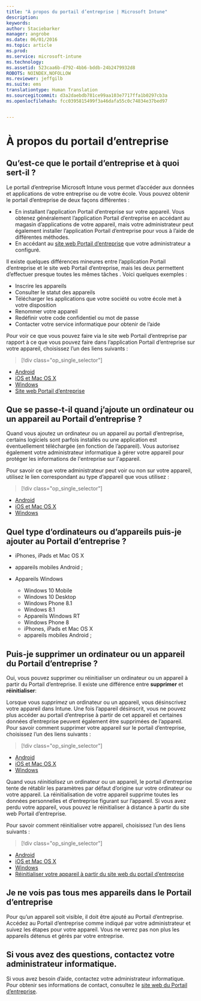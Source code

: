 ```yaml
---
title: "À propos du portail d’entreprise | Microsoft Intune"
description: 
keywords: 
author: Staciebarker
manager: angrobe
ms.date: 06/01/2016
ms.topic: article
ms.prod: 
ms.service: microsoft-intune
ms.technology: 
ms.assetid: 523caa6b-d792-4bb6-bddb-24b2479932d8
ROBOTS: NOINDEX,NOFOLLOW
ms.reviewer: jeffgilb
ms.suite: ems
translationtype: Human Translation
ms.sourcegitcommit: d3a2daebdb781ce99aa103e7717ffa1b0297cb3a
ms.openlocfilehash: fcc0395815499f3a46dafa55c0c74834e37bed97


---
```


# À propos du portail d’entreprise

## Qu’est-ce que le portail d’entreprise et à quoi sert-il ?
Le portail d’entreprise Microsoft Intune vous permet d’accéder aux données et applications de votre entreprise ou de votre école. Vous pouvez obtenir le portail d’entreprise de deux façons différentes :

- En installant l’application Portail d’entreprise sur votre appareil. Vous obtenez généralement l’application Portail d’entreprise en accédant au magasin d’applications de votre appareil, mais votre administrateur peut également installer l’application Portail d’entreprise pour vous à l’aide de différentes méthodes.
- En accédant au [site web Portail d’entreprise](http://portal.manage.microsoft.com) que votre administrateur a configuré.

Il existe quelques différences mineures entre l’application Portail d’entreprise et le site web Portail d’entreprise, mais les deux permettent d’effectuer presque toutes les mêmes tâches . Voici quelques exemples :

- Inscrire les appareils
- Consulter le statut des appareils
- Télécharger les applications que votre société ou votre école met à votre disposition
- Renommer votre appareil
- Redéfinir votre code confidentiel ou mot de passe
- Contacter votre service informatique pour obtenir de l’aide

Pour voir ce que vous pouvez faire via le site web Portail d’entreprise par rapport à ce que vous pouvez faire dans l’application Portail d’entreprise sur votre appareil, choisissez l’un des liens suivants :

> [!div class="op_single_selector"]
- [Android](using-your-android-device-with-intune.md)
- [iOS et Mac OS X](using-your-ios-or-mac-os-x-device-with-intune.md)
- [Windows](using-your-windows-device-with-intune.md)
- [Site web Portail d’entreprise](using-the-intune-company-portal-website.md)

## Que se passe-t-il quand j’ajoute un ordinateur ou un appareil au Portail d’entreprise ?
Quand vous ajoutez un ordinateur ou un appareil au portail d’entreprise, certains logiciels sont parfois installés ou une application est éventuellement téléchargée (en fonction de l’appareil).  Vous autorisez également votre administrateur informatique à gérer votre appareil pour protéger les informations de l'entreprise sur l'appareil.

Pour savoir ce que votre administrateur peut voir ou non sur votre appareil, utilisez le lien correspondant au type d’appareil que vous utilisez :

> [!div class="op_single_selector"]
- [Android](what-happens-if-you-install-the-company-portal-app-and-enroll-your-device-in-intune-android.md)
- [iOS et Mac OS X](what-happens-if-you-install-the-company-portal-app-and-enroll-your-device-in-intune-ios.md)
- [Windows](what-can-your-it-administrator-see-when-you-enroll-your-device-in-intune-windows.md)

## Quel type d’ordinateurs ou d’appareils puis-je ajouter au Portail d’entreprise ?

-   iPhones, iPads et Mac OS X

-   appareils mobiles Android ;

-   Appareils Windows
    -   Windows 10 Mobile
    -   Windows 10 Desktop
    -   Windows Phone 8.1
    -   Windows 8.1
    -   Appareils Windows RT
    -   Windows Phone 8
    -   iPhones, iPads et Mac OS X
    -   appareils mobiles Android ;


## Puis-je supprimer un ordinateur ou un appareil du Portail d’entreprise ?
Oui, vous pouvez supprimer ou réinitialiser un ordinateur ou un appareil à partir du Portail d’entreprise. Il existe une différence entre **supprimer** et **réinitialiser**:

Lorsque vous *supprimez* un ordinateur ou un appareil, vous désinscrivez votre appareil dans Intune. Une fois l’appareil désinscrit, vous ne pouvez plus accéder au portail d’entreprise à partir de cet appareil et certaines données d’entreprise peuvent également être supprimées de l’appareil. Pour savoir comment supprimer votre appareil sur le portail d’entreprise, choisissez l’un des liens suivants :

> [!div class="op_single_selector"]
- [Android](unenroll-your-device-from-intune-android.md)
- [iOS et Mac OS X](unenroll-your-device-from-intune-ios.md)
- [Windows](unenroll-your-device-from-intune-windows.md)

Quand vous *réinitialisez* un ordinateur ou un appareil, le portail d’entreprise tente de rétablir les paramètres par défaut d’origine sur votre ordinateur ou votre appareil. La réinitialisation de votre appareil supprime toutes les données personnelles et d’entreprise figurant sur l’appareil. Si vous avez perdu votre appareil, vous pouvez le réinitialiser à distance à partir du site web Portail d’entreprise.

Pour savoir comment réinitialiser votre appareil, choisissez l’un des liens suivants :

> [!div class="op_single_selector"]
- [Android](reset-erase-your-lost-or-stolen-device-android.md)
- [iOS et Mac OS X](reset-erase-your-lost-or-stolen-device-ios.md)
- [Windows](reset-erase-your-lost-or-stolen-device-windows.md)
- [Réinitialiser votre appareil à partir du site web du portail d’entreprise](reset-your-device-cpwebsite.md)

## Je ne vois pas tous mes appareils dans le Portail d’entreprise
Pour qu’un appareil soit visible, il doit être ajouté au Portail d’entreprise. Accédez au Portail d’entreprise comme indiqué par votre administrateur et suivez les étapes pour votre appareil. Vous ne verrez pas non plus les appareils détenus et gérés par votre entreprise.

## Si vous avez des questions, contactez votre administrateur informatique.
Si vous avez besoin d’aide, contactez votre administrateur informatique. Pour obtenir ses informations de contact, consultez le [site web du Portail d’entreprise](http://portal.manage.microsoft.com).



<!--HONumber=Aug16_HO4-->


